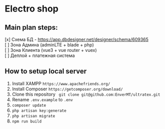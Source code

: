 # Electro shop

## Main plan steps:

[x] Схема БД - https://app.dbdesigner.net/designer/schema/609365    
[ ] Зона Админа (adminLTE + blade + php)    
[ ] Зона Клиента (vue3 + vue router + vuex)    
[ ] Деплой + платежная система  

## How to setup local server

1. Install XAMPP ``` https://www.apachefriends.org/ ```
2. Install Composer  ``` https://getcomposer.org/download/ ```
3. Clone this repository 
    ``` git clone git@github.com:EnverMT/ultratex.git```
4. Rename ```.env.example``` to ```.env```
5. ``` composer update ```
6. ``` php artisan key:generate ```
7. ``` php artisan migrate ```
8. ``` npm run build ``` 

